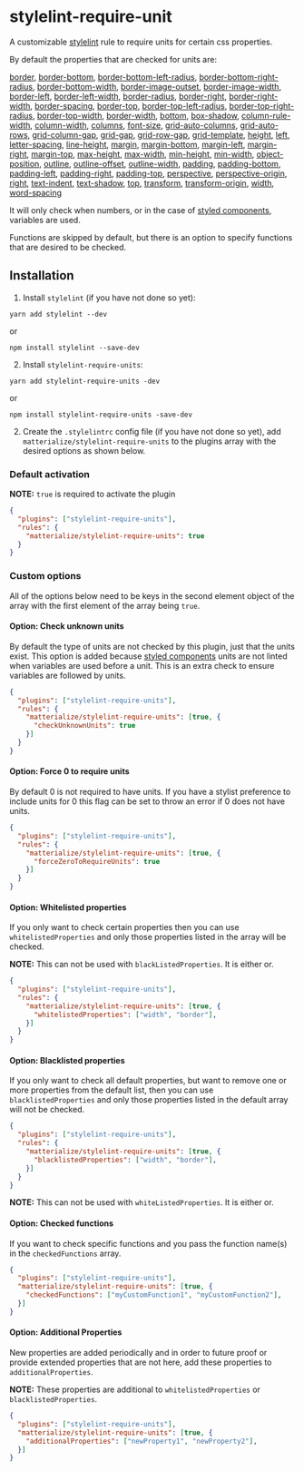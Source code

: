 # stylelint-require-unit

A customizable [stylelint](https://github.com/stylelint/stylelint) rule to require units for certain css properties.

By default the properties that are checked for units are:

[border](https://developer.mozilla.org/en-US/docs/Web/CSS/border),
[border-bottom](https://developer.mozilla.org/en-US/docs/Web/CSS/border-bottom),
[border-bottom-left-radius](https://developer.mozilla.org/en-US/docs/Web/CSS/border-bottom-left-radius),
[border-bottom-right-radius](https://developer.mozilla.org/en-US/docs/Web/CSS/border-bottom-right-radius),
[border-bottom-width](https://developer.mozilla.org/en-US/docs/Web/CSS/border-bottom-width),
[border-image-outset](https://developer.mozilla.org/en-US/docs/Web/CSS/border-image-outset),
[border-image-width](https://developer.mozilla.org/en-US/docs/Web/CSS/border-image-width),
[border-left](https://developer.mozilla.org/en-US/docs/Web/CSS/border-left),
[border-left-width](https://developer.mozilla.org/en-US/docs/Web/CSS/border-left-width),
[border-radius](https://developer.mozilla.org/en-US/docs/Web/CSS/border-radius),
[border-right](https://developer.mozilla.org/en-US/docs/Web/CSS/border-right),
[border-right-width](https://developer.mozilla.org/en-US/docs/Web/CSS/border-right-width),
[border-spacing](https://developer.mozilla.org/en-US/docs/Web/CSS/border-spacing),
[border-top](https://developer.mozilla.org/en-US/docs/Web/CSS/border-top),
[border-top-left-radius](https://developer.mozilla.org/en-US/docs/Web/CSS/border-top-left-radius),
[border-top-right-radius](https://developer.mozilla.org/en-US/docs/Web/CSS/border-top-right-radius),
[border-top-width](https://developer.mozilla.org/en-US/docs/Web/CSS/border-top-width),
[border-width](https://developer.mozilla.org/en-US/docs/Web/CSS/border-width),
[bottom](https://developer.mozilla.org/en-US/docs/Web/CSS/bottom),
[box-shadow](https://developer.mozilla.org/en-US/docs/Web/CSS/box-shadow),
[column-rule-width](https://developer.mozilla.org/en-US/docs/Web/CSS/column-rule-width),
[column-width](https://developer.mozilla.org/en-US/docs/Web/CSS/column-width),
[columns](https://developer.mozilla.org/en-US/docs/Web/CSS/columns),
[font-size](https://developer.mozilla.org/en-US/docs/Web/CSS/font-size),
[grid-auto-columns](https://developer.mozilla.org/en-US/docs/Web/CSS/grid-auto-columns),
[grid-auto-rows](https://developer.mozilla.org/en-US/docs/Web/CSS/grid-auto-rows),
[grid-column-gap](https://developer.mozilla.org/en-US/docs/Web/CSS/grid-column-gap),
[grid-gap](https://developer.mozilla.org/en-US/docs/Web/CSS/grid-gap),
[grid-row-gap](https://developer.mozilla.org/en-US/docs/Web/CSS/grid-row-gap),
[grid-template](https://developer.mozilla.org/en-US/docs/Web/CSS/grid-template),
[height](https://developer.mozilla.org/en-US/docs/Web/CSS/height),
[left](https://developer.mozilla.org/en-US/docs/Web/CSS/left),
[letter-spacing](https://developer.mozilla.org/en-US/docs/Web/CSS/letter-spacing),
[line-height](https://developer.mozilla.org/en-US/docs/Web/CSS/line-height),
[margin](https://developer.mozilla.org/en-US/docs/Web/CSS/margin),
[margin-bottom](https://developer.mozilla.org/en-US/docs/Web/CSS/margin-bottom),
[margin-left](https://developer.mozilla.org/en-US/docs/Web/CSS/margin-left),
[margin-right](https://developer.mozilla.org/en-US/docs/Web/CSS/margin-right),
[margin-top](https://developer.mozilla.org/en-US/docs/Web/CSS/margin-top),
[max-height](https://developer.mozilla.org/en-US/docs/Web/CSS/max-height),
[max-width](https://developer.mozilla.org/en-US/docs/Web/CSS/max-width),
[min-height](https://developer.mozilla.org/en-US/docs/Web/CSS/min-height),
[min-width](https://developer.mozilla.org/en-US/docs/Web/CSS/min-width),
[object-position](https://developer.mozilla.org/en-US/docs/Web/CSS/object-position),
[outline](https://developer.mozilla.org/en-US/docs/Web/CSS/outline),
[outline-offset](https://developer.mozilla.org/en-US/docs/Web/CSS/outline-offset),
[outline-width](https://developer.mozilla.org/en-US/docs/Web/CSS/outline-width),
[padding](https://developer.mozilla.org/en-US/docs/Web/CSS/padding),
[padding-bottom](https://developer.mozilla.org/en-US/docs/Web/CSS/padding-bottom),
[padding-left](https://developer.mozilla.org/en-US/docs/Web/CSS/padding-left),
[padding-right](https://developer.mozilla.org/en-US/docs/Web/CSS/padding-right),
[padding-top](https://developer.mozilla.org/en-US/docs/Web/CSS/padding-top),
[perspective](https://developer.mozilla.org/en-US/docs/Web/CSS/perspective),
[perspective-origin](https://developer.mozilla.org/en-US/docs/Web/CSS/perspective-origin),
[right](https://developer.mozilla.org/en-US/docs/Web/CSS/right),
[text-indent](https://developer.mozilla.org/en-US/docs/Web/CSS/text-indent),
[text-shadow](https://developer.mozilla.org/en-US/docs/Web/CSS/text-shadow),
[top](https://developer.mozilla.org/en-US/docs/Web/CSS/top),
[transform](https://developer.mozilla.org/en-US/docs/Web/CSS/transform),
[transform-origin](https://developer.mozilla.org/en-US/docs/Web/CSS/transform-origin),
[width](https://developer.mozilla.org/en-US/docs/Web/CSS/width),
[word-spacing](https://developer.mozilla.org/en-US/docs/Web/CSS/word-spacing)

It will only check when numbers, or in the case of [styled components](https://github.com/styled-components/styled-components), variables are used.

Functions are skipped by default, but there is an option to specify functions that are desired to be checked.

## Installation

1. Install `stylelint` (if you have not done so yet):

```shell
yarn add stylelint --dev
```

or

```shell
npm install stylelint --save-dev
```

2. Install `stylelint-require-units`:

```shell
yarn add stylelint-require-units -dev
```

or

```shell
npm install stylelint-require-units -save-dev
```

2. Create the `.stylelintrc` config file (if you have not done so yet), add `matterialize/stylelint-require-units` to the plugins array with the desired options as shown below.

### Default activation
**NOTE:** `true` is required to activate the plugin
```json
{
  "plugins": ["stylelint-require-units"],
  "rules": {
    "matterialize/stylelint-require-units": true
  }
}
```

### Custom options
All of the options below need to be keys in the second element object of the array with the first element of the array being `true`.

#### Option: Check unknown units
By default the type of units are not checked by this plugin, just that the units exist. This option is added because [styled components](https://github.com/styled-components/styled-components) units are not linted when variables are used before a unit. This is an extra check to ensure variables are followed by units.
```json
{
  "plugins": ["stylelint-require-units"],
  "rules": {
    "matterialize/stylelint-require-units": [true, {
      "checkUnknownUnits": true
    }]
  }
}
```

#### Option: Force 0 to require units
By default 0 is not required to have units. If you have a stylist preference to include units for 0 this flag can be set to throw an error if 0 does not have units.
```json
{
  "plugins": ["stylelint-require-units"],
  "rules": {
    "matterialize/stylelint-require-units": [true, {
      "forceZeroToRequireUnits": true
    }]
  }
}
```

#### Option: Whitelisted properties
If you only want to check certain properties then you can use `whitelistedProperties` and only those properties listed in the array will be checked.

**NOTE:** This can not be used with `blackListedProperties`. It is either or.

```json
{
  "plugins": ["stylelint-require-units"],
  "rules": {
    "matterialize/stylelint-require-units": [true, {
      "whitelistedProperties": ["width", "border"],
    }]
  }
}
```

#### Option: Blacklisted properties
If you only want to check all default properties, but want to remove one or more properties from the default list, then you can use `blacklistedProperties` and only those properties listed in the default array will not be checked.
```json
{
  "plugins": ["stylelint-require-units"],
  "rules": {
    "matterialize/stylelint-require-units": [true, {
      "blacklistedProperties": ["width", "border"],
    }]
  }
}
```

**NOTE:** This can not be used with `whiteListedProperties`. It is either or.

#### Option: Checked functions
If you want to check specific functions and you pass the function name(s) in the `checkedFunctions` array.
```json
{
  "plugins": ["stylelint-require-units"],
  "matterialize/stylelint-require-units": [true, {
    "checkedFunctions": ["myCustomFunction1", "myCustomFunction2"],
  }]
}
```

#### Option: Additional Properties
New properties are added periodically and in order to future proof or provide extended properties that are not here, add these properties to `additionalProperties`.

**NOTE:** These properties are additional to `whitelistedProperties` or `blacklistedProperties`.

```json
{
  "plugins": ["stylelint-require-units"],
  "matterialize/stylelint-require-units": [true, {
    "additionalProperties": ["newProperty1", "newProperty2"],
  }]
}
```
